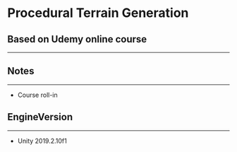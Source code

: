 # Procedural Terrain Generation

## Based on Udemy online course

------

## **Notes**

------

- Course roll-in

## **EngineVersion**

------

- Unity 2019.2.10f1

